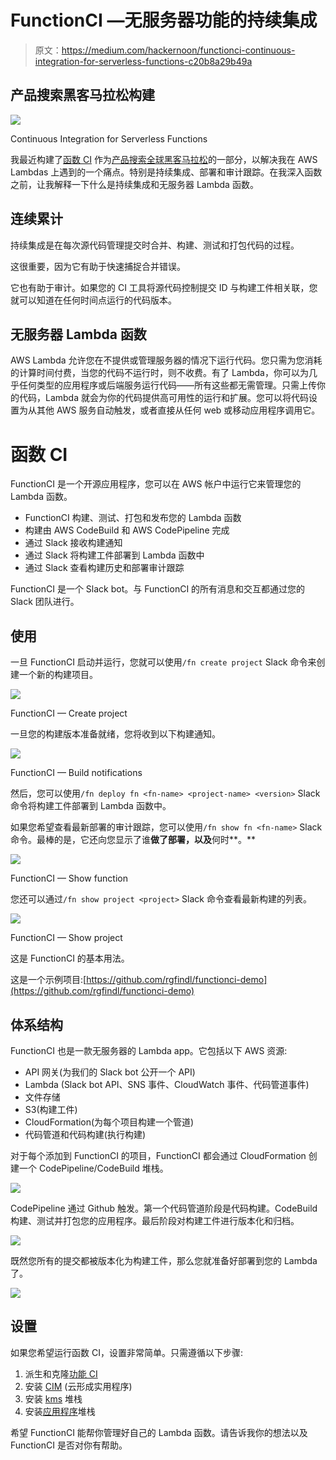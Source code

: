 # FunctionCI —无服务器功能的持续集成

> 原文：<https://medium.com/hackernoon/functionci-continuous-integration-for-serverless-functions-c20b8a29b49a>

## 产品搜索黑客马拉松构建

![](img/f2f1a65f11f9080d1a6749392e1b34a0.png)

Continuous Integration for Serverless Functions

我最近构建了[函数 CI](https://github.com/rgfindl/functionci) 作为[产品搜索全球黑客马拉松](https://www.producthunt.com/hackathon)的一部分，以解决我在 AWS Lambdas 上遇到的一个痛点。特别是持续集成、部署和审计跟踪。在我深入函数之前，让我解释一下什么是持续集成和无服务器 Lambda 函数。

## 连续累计

持续集成是在每次源代码管理提交时合并、构建、测试和打包代码的过程。

这很重要，因为它有助于快速捕捉合并错误。

它也有助于审计。如果您的 CI 工具将源代码控制提交 ID 与构建工件相关联，您就可以知道在任何时间点运行的代码版本。

## 无服务器 Lambda 函数

AWS Lambda 允许您在不提供或管理服务器的情况下运行代码。您只需为您消耗的计算时间付费，当您的代码不运行时，则不收费。有了 Lambda，你可以为几乎任何类型的应用程序或后端服务运行代码——所有这些都无需管理。只需上传你的代码，Lambda 就会为你的代码提供高可用性的运行和扩展。您可以将代码设置为从其他 AWS 服务自动触发，或者直接从任何 web 或移动应用程序调用它。

# 函数 CI

FunctionCI 是一个开源应用程序，您可以在 AWS 帐户中运行它来管理您的 Lambda 函数。

*   FunctionCI 构建、测试、打包和发布您的 Lambda 函数
*   构建由 AWS CodeBuild 和 AWS CodePipeline 完成
*   通过 Slack 接收构建通知
*   通过 Slack 将构建工件部署到 Lambda 函数中
*   通过 Slack 查看构建历史和部署审计跟踪

FunctionCI 是一个 Slack bot。与 FunctionCI 的所有消息和交互都通过您的 Slack 团队进行。

## 使用

一旦 FunctionCI 启动并运行，您就可以使用`/fn create project` Slack 命令来创建一个新的构建项目。

![](img/2354bfd28bb1a224887a22c0a0b7bc29.png)

FunctionCI — Create project

一旦您的构建版本准备就绪，您将收到以下构建通知。

![](img/64759a3c7950879b3e2bd40ce0b9e655.png)

FunctionCI — Build notifications

然后，您可以使用`/fn deploy fn <fn-name> <project-name> <version>` Slack 命令将构建工件部署到 Lambda 函数中。

如果您希望查看最新部署的审计跟踪，您可以使用`/fn show fn <fn-name>` Slack 命令。最棒的是，它还向您显示了谁**做了部署，以及**何时**。**

![](img/49302ef981e39c9861d9469906035b4d.png)

FunctionCI — Show function

您还可以通过`/fn show project <project>` Slack 命令查看最新构建的列表。

![](img/32f04d7c94a53ece857cc98c2479d31e.png)

FunctionCI — Show project

这是 FunctionCI 的基本用法。

这是一个示例项目:[https://github.com/rgfindl/functionci-demo](https://github.com/rgfindl/functionci-demo)

## 体系结构

FunctionCI 也是一款无服务器的 Lambda app。它包括以下 AWS 资源:

*   API 网关(为我们的 Slack bot 公开一个 API)
*   Lambda (Slack bot API、SNS 事件、CloudWatch 事件、代码管道事件)
*   文件存储
*   S3(构建工件)
*   CloudFormation(为每个项目构建一个管道)
*   代码管道和代码构建(执行构建)

对于每个添加到 FunctionCI 的项目，FunctionCI 都会通过 CloudFormation 创建一个 CodePipeline/CodeBuild 堆栈。

![](img/c335a45d1df3ddd2ad617e24dc554f03.png)

CodePipeline 通过 Github 触发。第一个代码管道阶段是代码构建。CodeBuild 构建、测试并打包您的应用程序。最后阶段对构建工件进行版本化和归档。

![](img/f0b5a015c914300a34252c679058b969.png)

既然您所有的提交都被版本化为构建工件，那么您就准备好部署到您的 Lambda 了。

![](img/03368db5c6b4e870241e57e653cabb70.png)

## 设置

如果您希望运行函数 CI，设置非常简单。只需遵循以下步骤:

1.  派生和克隆[功能 CI](https://github.com/rgfindl/functionci)
2.  安装 [CIM](https://github.com/thestackshack/cim) (云形成实用程序)
3.  安装 [kms](https://github.com/rgfindl/functionci/blob/master/kms/README.md) 堆栈
4.  安装[应用程序](https://github.com/rgfindl/functionci/blob/master/app/README.md)堆栈

希望 FunctionCI 能帮你管理好自己的 Lambda 函数。请告诉我你的想法以及 FunctionCI 是否对你有帮助。